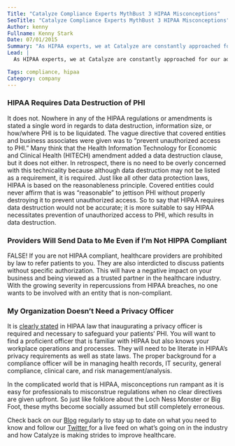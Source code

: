 ```yaml
---
Title: "Catalyze Compliance Experts MythBust 3 HIPAA Misconceptions"
SeoTitle: "Catalyze Compliance Experts MythBust 3 HIPAA Misconceptions"
Author: kenny
Fullname: Kenny Stark
Date: 07/01/2015
Summary: "As HIPAA experts, we at Catalyze are constantly approached for our advice on all aspects in relation to compliance, and in these discussions we are perpetually astonished by the myriad of misconceptions that surround HIPAA. So in the spirit of benefiting general digital and healthcare literacy, let us shed some light on some common myths and fallacies that you may have."
Lead: |
  As HIPAA experts, we at Catalyze are constantly approached for our advice on all aspects in relation to compliance, and in these discussions we are perpetually astonished by the myriad of misconceptions that surround HIPAA. So in the spirit of benefiting general digital and healthcare literacy, let us shed some light on some common myths and fallacies that you may have.

Tags: compliance, hipaa
Category: company
---
```

### HIPAA Requires Data Destruction of PHI

It does not. Nowhere in any of the HIPAA regulations or amendments is stated a single word in regards to data destruction, information size, or how/where PHI is to be liquidated. The vague directive that covered entities and business associates were given was to “prevent unauthorized access to PHI.” Many think that the Health Information Technology for Economic and Clinical Health (HITECH) amendment added a data destruction clause, but it does not either. In retrospect, there is no need to be overly concerned with this technicality because although data destruction may not be listed as a requirement, it is required. Just like all other data protection laws, HIPAA is based on the reasonableness principle. Covered entities could never affirm that is was “reasonable” to jettison PHI without properly destroying it to prevent unauthorized access. So to say that HIPAA requires data destruction would not be accurate; it is more suitable to say HIPAA necessitates prevention of unauthorized access to PHI, which results in data destruction. 

### Providers Will Send Data to Me Even if I’m Not HIPPA Compliant

FALSE! If you are not HIPAA compliant, healthcare providers are prohibited by law to refer patients to you. They are also interdicted to discuss patients without specific authorization. This will have a negative impact on your business and being viewed as a trusted partner in the healthcare industry. With the growing severity in repercussions from HIPAA breaches, no one wants to be involved with an entity that is non-compliant. 

### My Organization Doesn’t Need a Privacy Officer

It is [clearly stated](https://hipaa.catalyze.io/#assigned-security-responsibility---164-308a2) in HIPAA law that inaugurating a privacy officer is required and necessary to safeguard your patients’ PHI. You will want to find a proficient officer that is familiar with HIPAA but also knows your workplace operations and processes. They will need to be literate in HIPAA’s privacy requirements as well as state laws. The proper background for a compliance officer will be in managing health records, IT security, general compliance, clinical care, and risk management/analysis. 

In the complicated world that is HIPAA, misconceptions run rampant as it is easy for professionals to misconstrue regulations when no clear directives are given upfront. So just like folklore about the Loch Ness Monster or Big Foot, these myths become socially assumed but still completely erroneous. 

Check back on our [Blog](https://catalyze.io/blog) regularly to stay up to date on what you need to know and follow our [Twitter ](https://twitter.com/catalyzeio)for a live feed on what’s going on in the industry and how Catalyze is making strides to improve healthcare.

